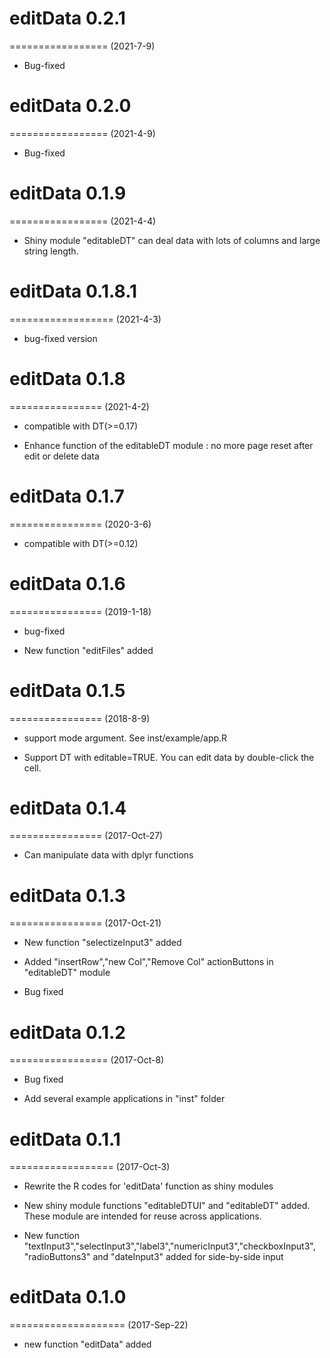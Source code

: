 # editData 0.2.1 
=================
(2021-7-9)

* Bug-fixed 

# editData 0.2.0 
=================
(2021-4-9)

* Bug-fixed 


# editData 0.1.9 
=================
(2021-4-4)

* Shiny module "editableDT" can deal data with lots of columns and large string length.

# editData 0.1.8.1
==================
(2021-4-3)

* bug-fixed version

# editData 0.1.8
================
(2021-4-2)

* compatible with DT(>=0.17)

* Enhance function of the editableDT module : no more page reset after edit or delete data


# editData 0.1.7
================
(2020-3-6)

* compatible with DT(>=0.12)


# editData 0.1.6
================
(2019-1-18)

* bug-fixed

* New function "editFiles" added 

# editData 0.1.5
================
(2018-8-9)

* support mode argument. See inst/example/app.R

* Support DT with editable=TRUE. You can edit data by double-click the cell.


# editData 0.1.4
================
(2017-Oct-27)

* Can manipulate data with dplyr functions 

# editData 0.1.3
================
(2017-Oct-21)

* New function "selectizeInput3" added

* Added "insertRow","new Col","Remove Col" actionButtons in "editableDT" module

* Bug fixed

# editData 0.1.2
=================
(2017-Oct-8)

* Bug fixed

* Add several example applications in "inst" folder

# editData 0.1.1
==================
(2017-Oct-3)

* Rewrite the R codes for 'editData' function as shiny modules

* New shiny module functions "editableDTUI" and "editableDT" added. These module are intended for reuse across applications. 

* New function "textInput3","selectInput3","label3","numericInput3","checkboxInput3",
"radioButtons3" and "dateInput3" added for side-by-side input
 
# editData 0.1.0
====================
(2017-Sep-22)

* new function "editData" added
